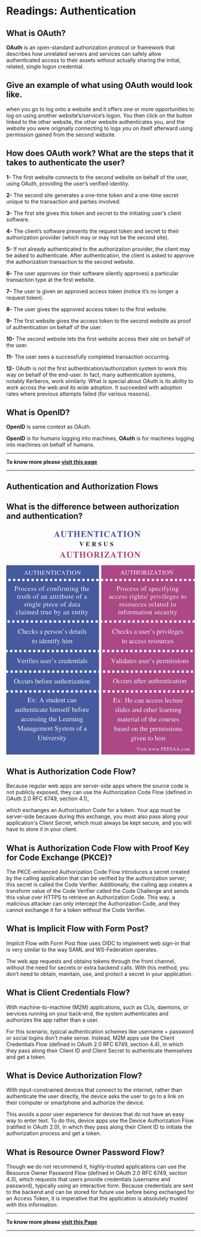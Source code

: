 # Readings: Authentication

## **What is OAuth?**

**OAuth** is an open-standard authorization protocol or framework that describes how unrelated servers and services can safely allow authenticated access to their assets without actually sharing the initial, related, single logon credential.

## **Give an example of what using OAuth would look like.**

when you go to log onto a website and it offers one or more opportunities to log on using another website’s/service’s logon. You then click on the button linked to the other website, the other website authenticates you, and the website you were originally connecting to logs you on itself afterward using permission gained from the second website.

## **How does OAuth work? What are the steps that it takes to authenticate the user?**


**1-** The first website connects to the second website on behalf of the user, using OAuth, providing the user’s verified identity.

**2-** The second site generates a one-time token and a one-time secret unique to the transaction and parties involved.

**3-** The first site gives this token and secret to the initiating user’s client software.

**4-** The client’s software presents the request token and secret to their authorization provider (which may or may not be the second site).

**5-** If not already authenticated to the authorization provider, the client may be asked to authenticate. After authentication, the client is asked to approve the authorization transaction to the second website.

**6-** The user approves (or their software silently approves) a particular transaction type at the first website.

**7-** The user is given an approved access token (notice it’s no longer a request token).

**8-** The user gives the approved access token to the first website.

**9-** The first website gives the access token to the second website as proof of authentication on behalf of the user.

**10-** The second website lets the first website access their site on behalf of the user.

**11-** The user sees a successfully completed transaction occurring.

**12-** OAuth is not the first authentication/authorization system to work this way on behalf of the end-user. In fact, many authentication systems, notably Kerberos, work similarly. What is special about OAuth is its ability to work across the web and its wide adoption. It succeeded with adoption rates where previous attempts failed (for various reasons).



## **What is OpenID?**

**OpenID** is same context as OAuth.

**OpenID** is for humans logging into machines, **OAuth** is for machines logging into machines on behalf of humans.



----------

**To know more please 
[visit this page](https://www.csoonline.com/article/3216404/what-is-oauth-how-the-open-authorization-framework-works.html)**

----------
## Authentication and Authorization Flows

## **What is the difference between authorization and authentication?**

![Difference-Between-Authentication-and-Authorization](img/Difference-Between-Authentication-and-Authorization.jpg)

## **What is Authorization Code Flow?**

Because regular web apps are server-side apps where the source code is not publicly exposed, they can use the Authorization Code Flow (defined in OAuth 2.0 RFC 6749, section 4.1),

which exchanges an Authorization Code for a token. Your app must be server-side because during this exchange, you must also pass along your application's Client Secret, which must always be kept secure, and you will have to store it in your client.

## **What is Authorization Code Flow with Proof Key for Code Exchange (PKCE)?**

The PKCE-enhanced Authorization Code Flow introduces a secret created by the calling application that can be verified by the authorization server; this secret is called the Code Verifier. Additionally, the calling app creates a transform value of the Code Verifier called the Code Challenge and sends this value over HTTPS to retrieve an Authorization Code. This way, a malicious attacker can only intercept the Authorization Code, and they cannot exchange it for a token without the Code Verifier.

## **What is Implicit Flow with Form Post?**

Implicit Flow with Form Post flow uses OIDC to implement web sign-in that is very similar to the way SAML and WS-Federation operates.

The web app requests and obtains tokens through the front channel, without the need for secrets or extra backend calls. With this method, you don’t need to obtain, maintain, use, and protect a secret in your application.

## **What is Client Credentials Flow?**

With machine-to-machine (M2M) applications, such as CLIs, daemons, or services running on your back-end, the system authenticates and authorizes the app rather than a user.

For this scenario, typical authentication schemes like username + password or social logins don't make sense. Instead, M2M apps use the Client Credentials Flow (defined in OAuth 2.0 RFC 6749, section 4.4), in which they pass along their Client ID and Client Secret to authenticate themselves and get a token.

## **What is Device Authorization Flow?**

With input-constrained devices that connect to the internet, rather than authenticate the user directly, the device asks the user to go to a link on their computer or smartphone and authorize the device.

This avoids a poor user experience for devices that do not have an easy way to enter text. To do this, device apps use the Device Authorization Flow (ratified in OAuth 2.0), in which they pass along their Client ID to initiate the authorization process and get a token.
 
## **What is Resource Owner Password Flow?**

Though we do not recommend it, highly-trusted applications can use the Resource Owner Password Flow (defined in OAuth 2.0 RFC 6749, section 4.3), which requests that users provide credentials (username and password), typically using an interactive form. Because credentials are sent to the backend and can be stored for future use before being exchanged for an Access Token, it is imperative that the application is absolutely trusted with this information. 

----------

**To know more please 
[visit this Page](https://auth0.com/docs/flows)**

----------

